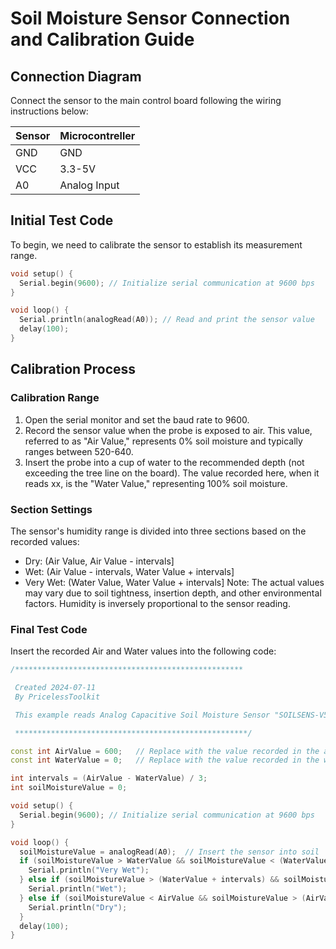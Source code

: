 # Soil Moisture Sensor Connection and Calibration Guide

## Connection Diagram

Connect the sensor to the main control board following the wiring instructions below:

| Sensor | Microcontreller |
|--------|-----------------|
|  GND   |   GND           |
|  VCC   |   3.3-5V        |
|  A0    |   Analog Input  |



## Initial Test Code

To begin, we need to calibrate the sensor to establish its measurement range.

```cpp
void setup() {
  Serial.begin(9600); // Initialize serial communication at 9600 bps
}

void loop() {
  Serial.println(analogRead(A0)); // Read and print the sensor value
  delay(100);
}
```

## Calibration Process
### Calibration Range
1. Open the serial monitor and set the baud rate to 9600.
2. Record the sensor value when the probe is exposed to air. This value, referred to as "Air Value," represents 0% soil moisture and typically ranges between 520-640.
3. Insert the probe into a cup of water to the recommended depth (not exceeding the tree line on the board). The value recorded here, when it reads xx, is the "Water Value," representing 100% soil moisture.

### Section Settings
The sensor's humidity range is divided into three sections based on the recorded values:

- Dry: (Air Value, Air Value - intervals]
- Wet: (Air Value - intervals, Water Value + intervals]
- Very Wet: (Water Value, Water Value + intervals]
Note: The actual values may vary due to soil tightness, insertion depth, and other environmental factors. Humidity is inversely proportional to the sensor reading.

### Final Test Code
Insert the recorded Air and Water values into the following code:


```cpp
/***************************************************

 Created 2024-07-11
 By PricelessToolkit

 This example reads Analog Capacitive Soil Moisture Sensor "SOILSENS-V5".

 ****************************************************/

const int AirValue = 600;   // Replace with the value recorded in the air
const int WaterValue = 0;   // Replace with the value recorded in the water

int intervals = (AirValue - WaterValue) / 3;
int soilMoistureValue = 0;

void setup() {
  Serial.begin(9600); // Initialize serial communication at 9600 bps
}

void loop() {
  soilMoistureValue = analogRead(A0);  // Insert the sensor into soil
  if (soilMoistureValue > WaterValue && soilMoistureValue < (WaterValue + intervals)) {
    Serial.println("Very Wet");
  } else if (soilMoistureValue > (WaterValue + intervals) && soilMoistureValue < (AirValue - intervals)) {
    Serial.println("Wet");
  } else if (soilMoistureValue < AirValue && soilMoistureValue > (AirValue - intervals)) {
    Serial.println("Dry");
  }
  delay(100);
}

```
